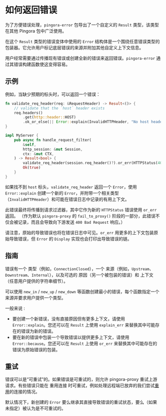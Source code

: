# 如何返回错误

为了方便错误处理，`pingora-error` 包导出了一个自定义的 `Result` 类型，该类型在其他 Pingora 包中广泛使用。

在这个 `Result` 类型的错误变体中使用的 `Error` 结构体是一个围绕任意错误类型的包装器。它允许用户标记底层错误的来源并附加其他自定义上下文信息。

用户经常需要通过传播现有错误或创建全新的错误来返回错误。`pingora-error` 通过其错误构建函数使这变得容易。

## 示例

例如，当缺少预期的标头时，可以返回一个错误：

```rust
fn validate_req_header(req: &RequestHeader) -> Result<()> {
    // validate that the `host` header exists
    req.headers()
        .get(http::header::HOST)
        .ok_or_else(|| Error::explain(InvalidHTTPHeader, "No host header detected"))
}

impl MyServer {
    pub async fn handle_request_filter(
        &self,
        http_session: &mut Session,
        ctx: &mut CTX,
    ) -> Result<bool> {
        validate_req_header(session.req_header()?).or_err(HTTPStatus(400), "Missing required headers")?;
        Ok(true)
    }
}
```

如果找不到 `host` 标头，`validate_req_header` 返回一个 `Error`，使用 `Error::explain` 创建一个新的 `Error`，并附带一个相关类型（`InvalidHTTPHeader`）和可能在错误日志中记录的有用上下文。


此错误最终将传播到请求过滤器，其中它作为新的 `HTTPStatus` 错误使用 `or_err` 返回。 （作为默认 `pingora-proxy` 的 `fail_to_proxy()` 阶段的一部分，此错误不仅会被记录，而且会导致向下游发送 `400 Bad Request` 响应。）



请注意，原始的导致错误也将在错误日志中可见。`or_err` 用更多的上下文包装原始导致错误，但 `Error` 的 `Display` 实现也会打印出导致错误的链。


## 指南

错误有一个 类型（例如，`ConnectionClosed`），一个 来源（例如，`Upstream`、`Downstream`、`Internal`），以及可选的 原因（另一个被包装的错误）和 上下文（任意用户提供的字符串细节）。


可以使用 `new_in` / `new_up` / `new_down` 等函数创建最小的错误，每个函数指定一个来源并要求用户提供一个类型。


一般来说    :
* 要创建一个新错误，没有直接原因但有更多上下文，请使用 `Error::explain`。您还可以在 `Result` 上使用 `explain_err` 来替换其中可能存在的错误为新的错误。
* 要在新的错误中包装一个导致错误以提供更多上下文，请使用 `Error::because`。您还可以在 `Result` 上使用 `or_err` 来替换其中可能存在的错误为原始错误的包装。


## 重试


错误可以是“可重试”的。如果错误是可重试的，则允许 pingora-proxy 重试上游请求。有些错误只能在 重用连接 时可重试，例如处理远程端已放弃的我们尝试[重用](pooling.md)的连接的情况。


默认情况下，新创建的 `Error` 要么继承其直接导致错误的重试状态，要么（如果未指定）被认为是不可重试的。

